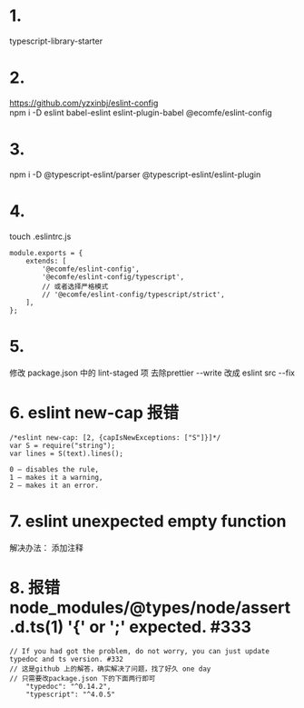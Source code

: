 # 1.
typescript-library-starter
# 2.
https://github.com/yzxinbj/eslint-config  
npm i -D eslint babel-eslint eslint-plugin-babel @ecomfe/eslint-config
# 3.
npm i -D @typescript-eslint/parser @typescript-eslint/eslint-plugin
# 4.
touch .eslintrc.js
```
module.exports = {
    extends: [
        '@ecomfe/eslint-config',
        '@ecomfe/eslint-config/typescript',
        // 或者选择严格模式
        // '@ecomfe/eslint-config/typescript/strict',
    ],
};
```
# 5.
修改 package.json 中的 lint-staged 项
去除prettier --write 改成 eslint src --fix
# 6. eslint new-cap 报错
```
/*eslint new-cap: [2, {capIsNewExceptions: ["S"]}]*/
var S = require("string");
var lines = S(text).lines();

0 — disables the rule,
1 — makes it a warning,
2 — makes it an error.
```
# 7. eslint unexpected empty function
解决办法： 添加注释

# 8. 报错 node_modules/@types/node/assert.d.ts(1) '{' or ';' expected. #333
```
// If you had got the problem, do not worry, you can just update typedoc and ts version. #332
// 这是github 上的解答，确实解决了问题，找了好久 one day
// 只需要改package.json 下的下面两行即可
    "typedoc": "^0.14.2",
    "typescript": "^4.0.5"
```




